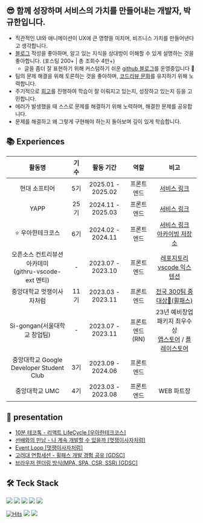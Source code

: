 ## 😎  함께 성장하며 서비스의 가치를 만들어내는 개발자, 박규한입니다.

- 직관적인 UI와 애니메이션이 UX에 큰 영향을 미치며, 비즈니스 가치를 만들어낸다고 생각합니다.
- [블로그](https://velog.io/@ghenmaru/series) 작성을 좋아하며, 알고 있는 지식을 상대방이 이해할 수 있게 설명하는 것을 좋아합니다. (포스팅 200+ | 총 조회수 4만+)
  - 글을 좀더 잘 표현하기 위해 커스텀하기 쉬운 [github 블로그](https://rbgksqkr.github.io/)를 운영중입니다 🎵
- 팀의 문제 해결을 위해 토론하는 것을 좋아하며, [코드리뷰 문화](https://github.com/rbgksqkr/woowa-writing/blob/level3/LEVEL_3.md)를 유지하기 위해 노력합니다.
- 주기적으로 [회고](https://velog.io/@ghenmaru/series/%EC%9A%B0%EC%95%84%ED%95%9C%ED%85%8C%ED%81%AC%EC%BD%94%EC%8A%A4)를 진행하여 학습이 잘 이뤄지고 있는지, 성장하고 있는지 등을 고민합니다.
- 에러가 발생했을 때 스스로 문제를 해결하기 위해 노력하며, 해결한 문제를 공유합니다.
- 문제를 해결하고 왜 그렇게 구현해야 하는지 돌아보며 깊이 있게 학습합니다.


## 📚 Experiences

| 활동명 | 기수 | 활동 기간 | 역할 | 비고
|:-:|:-:|:-:|:-:|:-:|
| 현대 소프티어 | 5기 | 2025.01 - 2025.02 | 프론트엔드 | [서비스 링크](https://do-reburn.site/)
| YAPP | 25기 | 2024.11 - 2025.03 | 프론트엔드 | [서비스 링크](https://gradmeet.co.kr/)
| ⭐️ 우아한테크코스 | 6기 | 2024.02 - 2024.11 | 프론트엔드 | [서비스 링크](https://ddangkong.kr/)<br/>[아카이빙 저장소](https://github.com/rbgksqkr/woowacourse-archive)
| 오픈소스 컨트리뷰션 아카데미<br/>(githru-vscode-ext 멘티) | - | 2023.07 - 2023.10 | 프론트엔드 |  [레포지토리](https://github.com/githru/githru-vscode-ext)<br/>[vscode 익스텐션](https://marketplace.visualstudio.com/items?itemName=githru.githru-vscode-ext&ssr=false#overview)
| 중앙대학교 멋쟁이사자처럼 | 11기 | 2023.03 - 2023.11 | 프론트엔드 | [전국 300팀 중 대상🥇(휠패스)](https://github.com/BFGGyu/BF-frontend)
| Si-gongan(서울대학교 창업팀) | - | 2023.07 - 2023.11 | 프론트엔드(RN) | 23년 예비창업 패키지 최우수상<br/> [앱스토어](https://apps.apple.com/kr/app/%EB%B8%8C%EB%A1%9C%EB%94%94/id6455684712) / [플레이스토어](https://play.google.com/store/apps/details?id=com.sigongan.bomjaguk&hl=ko)
| 중앙대학교 Google Developer Student Club | 3기 | 2023.09 - 2024.06 | 프론트엔드 
| 중앙대학교 UMC | 4기 | 2023.03 - 2023.08 | 프론트엔드 | WEB 파트장


## 🎤 presentation
- [10분 테코톡 - 리액트 LifeCycle [우아한테크코스]](https://www.youtube.com/watch?v=wLPHtaSfCmU)
- [선배와의 만남 - 나 계속 개발할 수 있을까 [멋쟁이사자처럼]](https://drive.google.com/file/d/1EyaHcWTmkyHwdNHflvUBFRCYidhQqWGK/view?usp=sharing)
- [Event Loop [멋쟁이사자처럼]](https://drive.google.com/file/d/1WE7N3QwG2VciHOYN5othKtzGyKDghtnW/view?usp=sharing)
- [고려대 연합세션 - 휠패스 개발 경험 공유 [GDSC]](https://docs.google.com/presentation/d/1fm5Bkb5zYHBbflinZlcXpFinHkkNbRqBopnZuymN16s/edit?usp=sharing)
- [브라우저 렌더링 방식(MPA, SPA, CSR, SSR) [GDSC]](https://drive.google.com/file/d/1DssMit9R-GBy6ob58vTQb2a8F1wASTxA/view?usp=sharing)

 <h2>🛠️ Teck Stack </h2>
 
 <img src="https://img.shields.io/badge/JavaScript-F7DF1E?style=flat&logo=Javascript&logoColor=white"/> <img src="https://img.shields.io/badge/TypeScript-3178C6?style=flat&logo=Typescript&logoColor=white"/>
 <img src="https://img.shields.io/badge/React-61DAFB?style=flat&logo=react&logoColor=white"/>
 <img src="https://img.shields.io/badge/React_Native-61DAFB?style=flat&logo=react&logoColor=white"/>
 <img src="https://img.shields.io/badge/Next.js-000000?style=flat&logo=Next.js&logoColor=white"/>
<div align='center'> 

</div>


[![Hits](https://hits.sh/github.com/rbgksqkr.svg?view=today-total)](https://hits.sh/github.com/rbgksqkr/)
<a href="https://velog.io/@ghenmaru/series"><img src="https://img.shields.io/badge/velog-11B48A?style=flat-square&logo=Vimeo&logoColor=white&link=https://velog.io/@ghenmaru/series"/></a> <a href="https://rbgksqkr.github.io/"><img src="https://img.shields.io/badge/git blog-%23121011.svg?style=flat-badge&logo=github&logoColor=white&link=https://rbgksqkr.github.io/"/></a>
